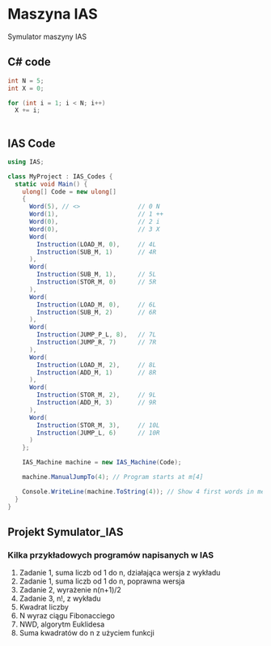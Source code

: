 # Maszyna IAS
Symulator maszyny IAS

## C# code

```C#
int N = 5;
int X = 0;

for (int i = 1; i < N; i++)
  X += i;
                
```

## IAS Code

```C#
using IAS;

class MyProject : IAS_Codes {
  static void Main() {
    ulong[] Code = new ulong[]
    {
      Word(5), // <>                // 0 N
      Word(1),                      // 1 ++
      Word(0),                      // 2 i
      Word(0),                      // 3 X
      Word(
        Instruction(LOAD_M, 0),     // 4L
        Instruction(SUB_M, 1)       // 4R
      ),
      Word(
        Instruction(SUB_M, 1),      // 5L
        Instruction(STOR_M, 0)      // 5R
      ),
      Word(
        Instruction(LOAD_M, 0),     // 6L
        Instruction(SUB_M, 2)       // 6R
      ),
      Word(
        Instruction(JUMP_P_L, 8),   // 7L
        Instruction(JUMP_R, 7)      // 7R
      ),
      Word(
        Instruction(LOAD_M, 2),     // 8L
        Instruction(ADD_M, 1)       // 8R
      ),
      Word(
        Instruction(STOR_M, 2),     // 9L
        Instruction(ADD_M, 3)       // 9R
      ),
      Word(
        Instruction(STOR_M, 3),     // 10L
        Instruction(JUMP_L, 6)      // 10R
      )
    };

    IAS_Machine machine = new IAS_Machine(Code);

    machine.ManualJumpTo(4); // Program starts at m[4]

    Console.WriteLine(machine.ToString(4)); // Show 4 first words in memory -  m[0-3]
  }
}

```

## Projekt Symulator_IAS

### Kilka przykładowych programów napisanych w IAS
1) Zadanie 1, suma liczb od 1 do n, działająca wersja z wykładu
2) Zadanie 1, suma liczb od 1 do n, poprawna wersja
3) Zadanie 2, wyrażenie n(n+1)/2
4) Zadanie 3, n!, z wykładu
5) Kwadrat liczby
6) N wyraz ciągu Fibonacciego
7) NWD, algorytm Euklidesa
8) Suma kwadratów do n z użyciem funkcji
